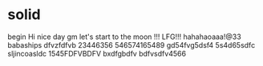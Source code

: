 # solid
begin
Hi
nice day
gm
let's start
to the moon !!!
LFG!!!
hahahaoaaa!@33
babaships
dfvzfdfvb
23446356
546574165489
gd54fvg5dsf4
5s4d65sdfc
sljincoasldc
1545FDFVBDFV
bxdfgbdfv
bdfvsdfv4566
